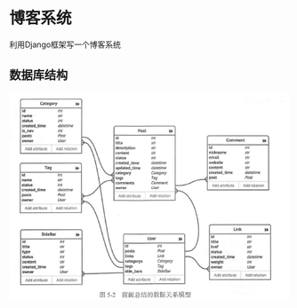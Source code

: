 # 博客系统
利用Django框架写一个博客系统<br/>
## 数据库结构<br/>
![](https://github.com/BlazarBruce/Django_blog/blob/master/开发文档/databae_struct.PNG) 

